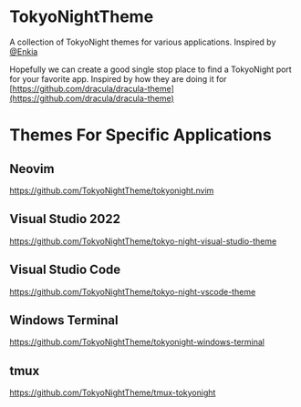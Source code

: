 # TokyoNightTheme
A collection of TokyoNight themes for various applications. Inspired by [@Enkia](https://github.com/enkia/tokyo-night-vscode-theme)

Hopefully we can create a good single stop place to find a TokyoNight port for your favorite app.  Inspired by how they are doing it for [https://github.com/dracula/dracula-theme](https://github.com/dracula/dracula-theme)



# Themes For Specific Applications
## Neovim
https://github.com/TokyoNightTheme/tokyonight.nvim


## Visual Studio 2022
https://github.com/TokyoNightTheme/tokyo-night-visual-studio-theme


## Visual Studio Code
https://github.com/TokyoNightTheme/tokyo-night-vscode-theme


## Windows Terminal
https://github.com/TokyoNightTheme/tokyonight-windows-terminal


## tmux
https://github.com/TokyoNightTheme/tmux-tokyonight

